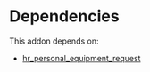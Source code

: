 # Dependencies

This addon depends on:

- [hr_personal_equipment_request](../../../../odoo-bringout-oca-hr-hr_personal_equipment_request)

